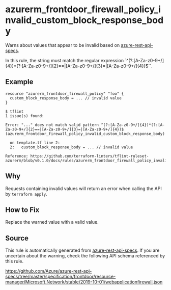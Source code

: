 <!--- This file generated by `tools/apispec-rule-gen/main.go`. DO NOT EDIT --->

# azurerm_frontdoor_firewall_policy_invalid_custom_block_response_body

Warns about values that appear to be invalid based on [azure-rest-api-specs](https://github.com/Azure/azure-rest-api-specs).

In this rule, the string must match the regular expression `^(?:[A-Za-z0-9+/]{4})*(?:[A-Za-z0-9+/]{2}==|[A-Za-z0-9+/]{3}=|[A-Za-z0-9+/]{4})$``.

## Example

```hcl
resource "azurerm_frontdoor_firewall_policy" "foo" {
  custom_block_response_body = ... // invalid value
}
```

```
$ tflint
1 issue(s) found:

Error: "..." does not match valid pattern ^(?:[A-Za-z0-9+/]{4})*(?:[A-Za-z0-9+/]{2}==|[A-Za-z0-9+/]{3}=|[A-Za-z0-9+/]{4})$ (azurerm_frontdoor_firewall_policy_invalid_custom_block_response_body)

  on template.tf line 2:
  2:   custom_block_response_body = ... // invalid value

Reference: https://github.com/terraform-linters/tflint-ruleset-azurerm/blob/v0.1.0/docs/rules/azurerm_frontdoor_firewall_policy_invalid_custom_block_response_body.md

```

## Why

Requests containing invalid values will return an error when calling the API by `terraform apply`.

## How to Fix

Replace the warned value with a valid value.

## Source

This rule is automatically generated from [azure-rest-api-specs](https://github.com/Azure/azure-rest-api-specs). If you are uncertain about the warning, check the following API schema referenced by this rule.

https://github.com/Azure/azure-rest-api-specs/tree/master/specification/frontdoor/resource-manager/Microsoft.Network/stable/2019-10-01/webapplicationfirewall.json
